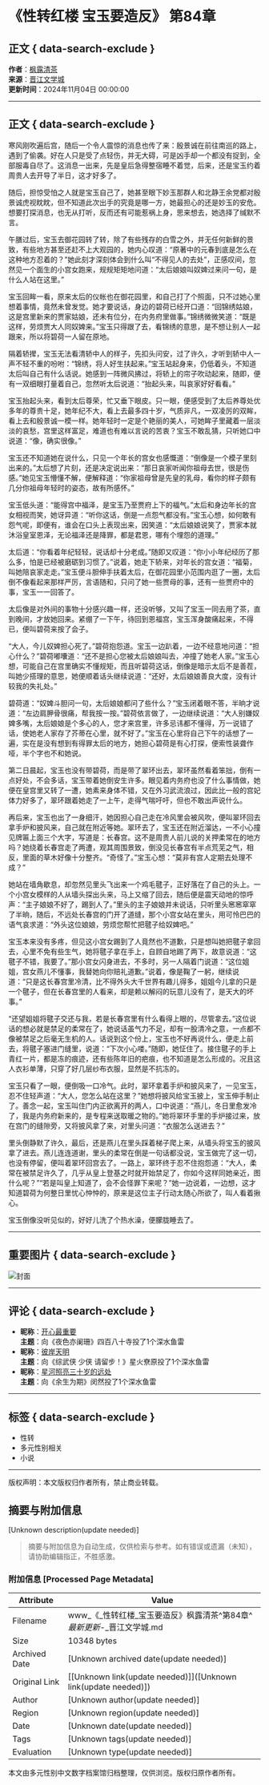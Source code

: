 # 《性转红楼 宝玉要造反》 第84章

## 正文 { data-search-exclude }


**作者**：[枫露清茶](http://www.jjwxc.net/oneauthor.php?authorid=6347448)  
**来源**：[晋江文学城](http://www.jjwxc.net/onebook.php?novelid=9016306)  
**更新时间**：2024年11月04日 00:00:00  

---

## 正文 { data-search-exclude }

寒风刚吹遍后宫，随后一个令人震惊的消息也传了来：殷景诚在前往南巡的路上，遇到了偷袭。好在人只是受了点轻伤，并无大碍，可是凶手却一个都没有捉到，全部服毒自尽了。这消息一出来，先是皇后急得整宿睡不着觉，后来，还是宝玉约着周贵人去开导了半日，这才好多了。

随后，担惊受怕之人就是宝玉自己了，她甚至眼下妙玉那群人和北静王余党都对殷景诚虎视眈眈，但不知道此次出手的究竟是哪一方，她最担心的还是妙玉的安危。想要打探消息，也无从打听，反而还有可能惹祸上身，思来想去，她选择了缄默不言。

午膳过后，宝玉去御花园转了转，除了有些残存的白雪之外，并无任何新鲜的景致，有些地方甚至还赶不上大观园的，她内心叹道：“原著中的元春到底是怎么在这种地方忍着的？”她此刻才深刻体会到什么叫“不得见人的去处”，正感叹间，忽然见一个面生的小宫女跑来，规规矩矩地问道：“太后娘娘叫奴婢过来问一句，是什么人站在这里。”

宝玉回眸一看，原来太后的仪帐也在御花园里，和自己打了个照面，只不过她心里想着事情，竟然未曾发觉。她才要说话，身边的碧荷已经开口道：“回锦绣姑娘，这是宫里新来的贾家姑娘，还未有位分，在内务府里做事。”锦绣微微笑道：“既是这样，劳烦贾大人同奴婢来。”宝玉只得跟了去，看锦绣的意思，是不想让别人一起跟来，所以将碧荷一人留在原地。

隔着轿撵，宝玉无法看清轿中人的样子，先扣头问安，过了许久，才听到轿中人一声不轻不重的吩咐：“锦绣，将人好生扶起来。”宝玉站起身来，仍低着头，不知道太后叫自己有什么话说。她感到一阵微风拂过，将轿上的帘子吹动起来，随即，便有一双细眼打量着自己，忽然听太后说道：“抬起头来，叫哀家好好看看。”

宝玉抬起头来，看到太后尊荣，忙又垂下眼皮。只一眼，便感受到了太后养尊处优多年的尊贵十足，她年纪不大，看上去最多四十岁，气质非凡，一双凌厉的双眸，看上去和殷景诚一模一样。她年轻时一定是个艳丽的美人，可她眸子里藏着一层淡淡的哀愁，宫里这样富足，难道也有难以言说的苦衷？宝玉不敢乱猜，只听她口中说道：“像，确实很像。”

宝玉还不知道她在说什么，只见一个年长的宫女也感慨道：“倒像是一个模子里刻出来的。”太后想了片刻，还是决定说出来：“那日哀家听闻你祖母去世，很是伤感。”她见宝玉懵懂不解，便解释道：“你家祖母曾是先皇的乳母，看你的样子颇有几分你祖母年轻时的姿态，故有所感怀。”

宝玉低头道：“能得宫中福泽，是宝玉乃至贾府上下的福气。”太后和身边年长的宫女相视而笑，她讶异道：“听你这话，倒是一点怨气都没有。”宝玉心想，如何敢有怨气呢，即便有，谁会在口头上表现出来，因笑道：“太后娘娘说笑了，贾家本就沐浴皇室恩泽，无论福泽还是降罪，都是君恩，哪有个埋怨的道理。”

太后道：“你看着年纪轻轻，说话却十分老成。”随即又叹道：“你小小年纪经历了那么多，怕是已经被磨砺到习惯了。”说着，她走下轿来，对年长的宫女道：“福菊，叫她陪哀家走走。”宝玉便斗胆伸手扶着太后，在御花园里小范围内逛了一圈，太后倒不像看起来那样严厉，言语随和，只问了她一些贾母的事，还有一些贾府中的事，宝玉一一回答了。

太后像是对外间的事物十分感兴趣一样，还没听够，又叫了宝玉一同去用了茶，直到晚间，才放她回来。紧绷了一下午，待回到恩福宫，宝玉浑身酸痛起来，不得已，便叫碧荷来按了会子。

“大人，今儿奴婢担心死了。”碧荷抱怨道。宝玉一边趴着，一边不经意地问道：“担心什么？”碧荷嘟囔道：“还不是担心您被太后娘娘叫去，冲撞了她老人家。”宝玉心想，可能自己在宫里确实不懂规矩，而且听碧荷这话，倒像是暗示太后不是善茬，叫她少搭理的意思，她便顺着话头继续说道：“还好，太后娘娘善良大度，没有计较我的失礼处。”

碧荷道：“奴婢斗胆问一句，太后娘娘都问了些什么？”宝玉闭着眼不答，半晌才说道：“左边肩胛骨很痛，帮我按一按。”碧荷依言做了，一边继续说道：“大人别嫌奴婢多嘴，太后娘娘是个多心的人，您才来宫里，许多忌讳都不懂得，万一说错了话，使她老人家存了芥蒂在心里，就不好了。”宝玉在心里将自己下午的话想了一遍，实在是没有想到有得罪太后的地方，她担心碧荷是有心打探，便索性装聋作哑，半个字也不和她说。

第二日晨起，宝玉也没有带碧荷，而是带了翠环出去，翠环虽然看着笨拙，倒有一点好处，不会多话，宝玉带着她倒安生许多。眼见着内务府也没了什么事情做，她便在皇宫里又转了一遭，她素来身体不错，又在外习武流浪过，因此比一般的宫妃体力好多了，翠环跟着她走了一上午，走得气喘吁吁，但也不敢出声说什么。

再后来，宝玉也出了一身细汗，她因担心自己走在冷风里会被风吹，便叫翠环回去拿手炉和披风来，自己就在附近等她。翠环去了，宝玉还在附近溜达，一不小心撞见牌匾上面三个大字，写道是：长春宫。这不是周贵人前儿说的关押柔常在的地方吗？她绕着长春宫走了两遭，观其周围景致，倒没见长春宫有半点荒芜之气，相反，里面的草木好像十分整齐。“奇怪了。”宝玉心想：“莫非有宫人定期去处理不成？”

她站在墙角歇息，却忽然见里头飞出来一个鸡毛毽子，正好落在了自己的头上。一个小宫女模样的人从墙头探出头来，马上又缩了回去，随后便是震天动地的惊呼声：“主子娘娘不好了，踢到人了。”里头的主子娘娘并未说话，只听里头窸窸窣窣了半晌，随后，不远处长春宫的门开了道缝，那个小宫女站在里头，用可怜巴巴的语气哀求道：“外头这位娘娘，劳烦您帮忙把毽子给奴婢吧。”

宝玉本来没有多疼，但见这小宫女踢到了人竟然也不道歉，只是想叫她把毽子拿回去，心里不免有些生气，她将毽子拿在手上，自顾自地踢了两下，故意说道：“这毽子不错，我要了。”那小宫女闪身进去，不多时，另一人隔着门说道：“这位姐姐，宫女燕儿不懂事，我替她向你赔礼道歉。”说着，像是鞠了一躬，继续说道：“只是这长春宫里冷清，比不得外头大千世界有趣儿得多，姐姐今儿拿的只是一个毽子，但在长春宫里的人看来，却是赖以解闷的玩意儿没有了，是天大的坏事。”

“还望姐姐将毽子交还与我，若是长春宫里有什么看得上眼的，尽管拿去。”这位说话的想必就是禁足的柔常在了，她说话虽气力不足，却有一股清冷之意，一点都不像被禁足之后毫无生机的人。话说到这个份上，宝玉也不好再说什么，便走上前去，将毽子塞进门缝里，说道：“下次小心喽。”随即，她怔住了。接住毽子的手上青红一片，都是冻的痕迹，还有些陈年旧的疤痕，也不知道是怎么形成的。况且这人衣衫单薄，只穿了好几层纱布衣服，显然是不抗冻的。

宝玉只看了一眼，便倒吸一口冷气。此时，翠环拿着手炉和披风来了，一见宝玉，忍不住轻声道：“大人，您怎么站在这里？”她想将披风给宝玉披上，宝玉伸手制止了。善念一起，宝玉叫住门内正欲离开的两人，口中说道：“燕儿，冬日里愈发冷了，我是内务府新来的，是专程来送取暖之物的。”她将翠环手里的手炉接过来，放在宫门的缝隙旁，又将披风拿了来，对里头问道：“衣服怎么送进去？”

里头倒静默了许久，最后，还是燕儿在里头踩着梯子爬上来，从墙头将宝玉的披风拿了进去。燕儿连连道谢，里头的柔常在倒是一句话都没说，宝玉做完了这一切，也没有停留，便叫着翠环回宫去了。一路上，翠环终于忍不住抱怨道：“大人，柔常在被禁足许久了，几乎从皇上登基之时就开始禁足了，你如今这样同她亲近，图什么呢？”“若是叫皇上知道了，会不会怪罪下来呢？”她一边说着，一边想，这才知道碧荷为何整日里忧心忡忡的，原来是这位主子行动太随心所欲了，叫人看着揪心。

宝玉倒像没听见似的，好好儿洗了个热水澡，便朦胧睡去了。

---

## 重要图片 { data-search-exclude }

![封面](http://s0-static.jjwxc.net/tmp/guanli/frontcover/000/000/20250120090220_678da09c979c1_638.jpg)

---

## 评论 { data-search-exclude }

- **昵称**：[开心最重要](//www.jjwxc.net/comment.php?novelid=9016306&chapterid=84)  
  **主题**：向《夜色亦阑珊》四百八十寺投了1个深水鱼雷  
- **昵称**：[彼岸天明](//www.jjwxc.net/comment.php?novelid=9016306&chapterid=84)  
  **主题**：向《综武侠 少侠 请留步！》星火尞原投了1个深水鱼雷  
- **昵称**：[星河照亮三十岁的远处](//www.jjwxc.net/comment.php?novelid=9016306&chapterid=84)  
  **主题**：向《余生为期》闵然投了1个深水鱼雷  

---

## 标签 { data-search-exclude }

- 性转
- 多元性别相关
- 小说

---

版权声明：本文版权归作者所有，禁止商业转载。
<!-- tcd_original_link http://www.jjwxc.net/onebook.php?novelid=9016306&chapterid=84 -->


## 摘要与附加信息

<!-- tcd_abstract -->
[Unknown description(update needed)]
<!-- tcd_abstract_end -->

> 摘要与附加信息为自动生成，仅供检索与参考。如有错误或遗漏（未知），请协助编辑指正，不胜感激。

### 附加信息 [Processed Page Metadata]

| Attribute       | Value                                  |
|-----------------|----------------------------------------|
| Filename        | www_《_性转红楼_宝玉要造反》枫露清茶^第84章^_最新更新_-_晋江文学城.md                             |
| Size            | 10348 bytes                           |
| Archived Date   | [Unknown archived date(update needed)]                             |
| Original Link   | [[Unknown link(update needed)]]([Unknown link(update needed)])                       |
| Author          | [Unknown author(update needed)]                               |
| Region          | [Unknown region(update needed)]                               |
| Date            | [Unknown date(update needed)]                                 |
| Tags            | [Unknown tags(update needed)]                                 |
| Evaluation            | [Unknown type(update needed)]                                 |
<!-- tcd_table_end -->

本文由多元性别中文数字档案馆归档整理，仅供浏览。版权归原作者所有。

